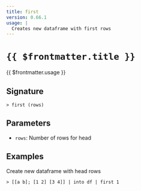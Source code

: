 ```yaml
---
title: first
version: 0.66.1
usage: |
  Creates new dataframe with first rows
---
```


# <code>{{ $frontmatter.title }}</code>

<div style='white-space: pre-wrap;'>{{ $frontmatter.usage }}</div>

## Signature

```> first (rows)```

## Parameters

 -  `rows`: Number of rows for head

## Examples

Create new dataframe with head rows
```shell
> [[a b]; [1 2] [3 4]] | into df | first 1
```
